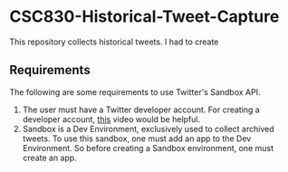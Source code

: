 # CSC830-Historical-Tweet-Capture

This repository collects historical tweets. I had to create 

## Requirements

The following are some requirements to use Twitter's Sandbox API.
  1. The user must have a Twitter developer account. For creating a developer account, [this](https://www.youtube.com/watch?v=2o_qt9cXicM&t=26s) video would be helpful.
  2. Sandbox is a Dev Environment, exclusively used to collect archived tweets. To use this sandbox, one must add an app to the Dev Environment. So before creating a Sandbox environment, one must create an app. 

